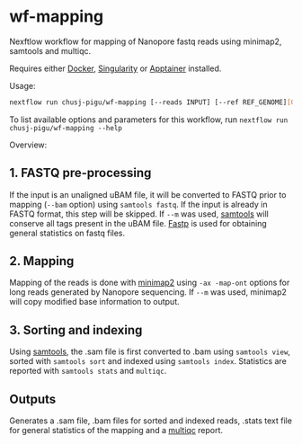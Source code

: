 # wf-mapping

Nexftlow workflow for mapping of Nanopore fastq reads using minimap2, samtools and multiqc.

Requires either [Docker], [Singularity] or [Apptainer] installed.

Usage:

```sh
nextflow run chusj-pigu/wf-mapping [--reads INPUT] [--ref REF_GENOME][OPTIONS]
```

To list available options and parameters for this workflow, run `nextflow run chusj-pigu/wf-mapping --help`

Overview:

## 1. FASTQ pre-processing
If the input is an unaligned uBAM file, it will be converted to FASTQ prior to mapping (`--bam` option) using `samtools fastq`. If the input is already in FASTQ format, this step will be skipped.
If `--m` was used, [samtools] will conserve all tags present in the uBAM file. 
[Fastp] is used for obtaining general statistics on fastq files.

## 2. Mapping
Mapping of the reads is done with [minimap2] using `-ax -map-ont` options for long reads generated by Nanopore sequencing. If `--m` was used, minimap2 will copy modified base information to output.

## 3. Sorting and indexing
Using [samtools], the .sam file is first converted to .bam using `samtools view`, sorted with `samtools sort` and indexed using `samtools index`. Statistics are reported with `samtools stats` and `multiqc`. 

## Outputs 
Generates a .sam file, .bam files for sorted and indexed reads, .stats text file for general statistics of the mapping and a [multiqc] report.




[Docker]: https://www.docker.com
[Singularity]: https://docs.sylabs.io/guides/3.5/user-guide/introduction.html
[Apptainer]: https://apptainer.org
[minimap2]: https://lh3.github.io/minimap2/minimap2.html
[samtools]: http://www.htslib.org
[multiqc]: https://multiqc.info
[Fastp]: https://github.com/OpenGene/fastp
